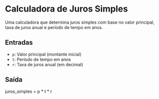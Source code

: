# Calculadora de Juros Simples

Uma calculadora que determina juros simples com base no valor principal, taxa de juros anual e período de tempo em anos.

## Entradas
- `p`: Valor principal (montante inicial)
- `t`: Período de tempo em anos
- `r`: Taxa de juros anual (em decimal)

## Saída
juros_simples = p * t * r

